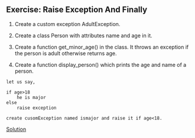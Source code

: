 ## Exercise: Raise Exception And Finally

1. Create a custom exception AdultException.

2. Create a class Person with attributes name and age in it.

3. Create a function get_minor_age() in the class. It throws an exception if the person is adult otherwise returns age.

4. Create a function display_person() which prints the age and name of a person.
```
let us say,

if age>18 
    he is major
else
    raise exception

create cusomException named ismajor and raise it if age<18.
```



[Solution](https://github.com/codebasics/py/blob/master/Basics/Exercise/19_raise_exception_finally/19_raise_exception_finally.py)
